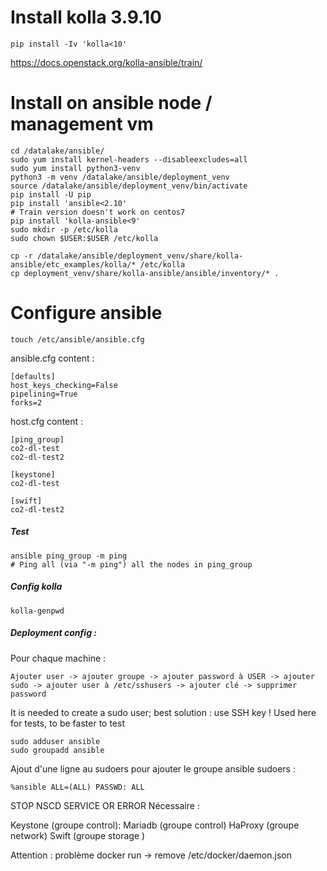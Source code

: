 # Install kolla 3.9.10    
    pip install -Iv 'kolla<10'

https://docs.openstack.org/kolla-ansible/train/




# Install on ansible node / management vm
    cd /datalake/ansible/
    sudo yum install kernel-headers --disableexcludes=all
    sudo yum install python3-venv
    python3 -m venv /datalake/ansible/deployment_venv
    source /datalake/ansible/deployment_venv/bin/activate
    pip install -U pip
    pip install 'ansible<2.10'
    # Train version doesn't work on centos7
    pip install 'kolla-ansible<9'
    sudo mkdir -p /etc/kolla
    sudo chown $USER:$USER /etc/kolla
    
    cp -r /datalake/ansible/deployment_venv/share/kolla-ansible/etc_examples/kolla/* /etc/kolla
    cp deployment_venv/share/kolla-ansible/ansible/inventory/* .


# Configure ansible 
    
    touch /etc/ansible/ansible.cfg
    
ansible.cfg content : 
    
    [defaults]
    host_keys_checking=False
    pipelining=True
    forks=2

host.cfg content : 

    [ping_group]
    co2-dl-test
    co2-dl-test2
    
    [keystone]
    co2-dl-test
    
    [swift]
    co2-dl-test2


##### Test  
    ansible ping_group -m ping
    # Ping all (via "-m ping") all the nodes in ping_group
    
##### Config kolla 
    
    kolla-genpwd 
    
##### Deployment config :
Pour chaque machine : 

    Ajouter user -> ajouter groupe -> ajouter password à USER -> ajouter sudo -> ajouter user à /etc/sshusers -> ajouter clé -> supprimer password



It is needed to create a sudo user; best solution : use SSH key !
Used here for tests, to be faster to test

    sudo adduser ansible
    sudo groupadd ansible
    
Ajout d'une ligne au sudoers pour ajouter le groupe ansible sudoers :


    %ansible ALL=(ALL) PASSWD: ALL
    

STOP NSCD SERVICE OR ERROR 
Nécessaire : 

Keystone (groupe control):
Mariadb (groupe control)
HaProxy (groupe network)
Swift (groupe storage   )



Attention : problème docker run -> remove /etc/docker/daemon.json 